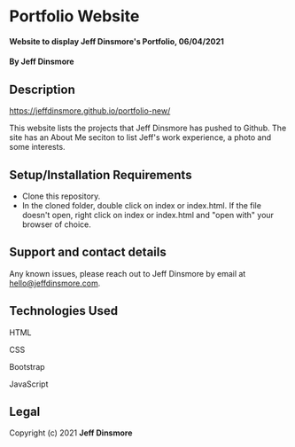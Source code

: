 # Portfolio Website

#### Website to display Jeff Dinsmore's Portfolio, 06/04/2021

#### By Jeff Dinsmore

## Description

https://jeffdinsmore.github.io/portfolio-new/

This website lists the projects that Jeff Dinsmore has pushed to Github. The site has an About Me seciton to list Jeff's work experience, a photo and some interests.

## Setup/Installation Requirements

* Clone this repository.
* In the cloned folder, double click on index or index.html. If the file doesn't open, right click on index or index.html and "open with" your browser of choice.
 
## Support and contact details

Any known issues, please reach out to Jeff Dinsmore by email at hello@jeffdinsmore.com.

## Technologies Used

HTML

CSS

Bootstrap

JavaScript

## Legal

Copyright (c) 2021 **Jeff Dinsmore**